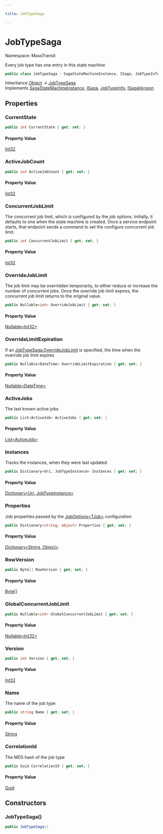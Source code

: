 ```yaml
---

title: JobTypeSaga

---
```


# JobTypeSaga

Namespace: MassTransit

Every job type has one entry in this state machine

```csharp
public class JobTypeSaga : SagaStateMachineInstance, ISaga, JobTypeInfo, ISagaVersion
```

Inheritance [Object](https://learn.microsoft.com/en-us/dotnet/api/system.object) → [JobTypeSaga](../masstransit/jobtypesaga)<br/>
Implements [SagaStateMachineInstance](../../masstransit-abstractions/masstransit/sagastatemachineinstance), [ISaga](../../masstransit-abstractions/masstransit/isaga), [JobTypeInfo](../masstransit/jobtypeinfo), [ISagaVersion](../../masstransit-abstractions/masstransit/isagaversion)

## Properties

### **CurrentState**

```csharp
public int CurrentState { get; set; }
```

#### Property Value

[Int32](https://learn.microsoft.com/en-us/dotnet/api/system.int32)<br/>

### **ActiveJobCount**

```csharp
public int ActiveJobCount { get; set; }
```

#### Property Value

[Int32](https://learn.microsoft.com/en-us/dotnet/api/system.int32)<br/>

### **ConcurrentJobLimit**

The concurrent job limit, which is configured by the job options. Initially, it defaults to one when the state machine
 is created. Once a service endpoint starts, that endpoint sends a command to set the configure concurrent job limit.

```csharp
public int ConcurrentJobLimit { get; set; }
```

#### Property Value

[Int32](https://learn.microsoft.com/en-us/dotnet/api/system.int32)<br/>

### **OverrideJobLimit**

The job limit may be overridden temporarily, to either reduce or increase the number of concurrent jobs. Once the
 override job limit expires, the concurrent job limit returns to the original value.

```csharp
public Nullable<int> OverrideJobLimit { get; set; }
```

#### Property Value

[Nullable\<Int32\>](https://learn.microsoft.com/en-us/dotnet/api/system.nullable-1)<br/>

### **OverrideLimitExpiration**

If an [JobTypeSaga.OverrideJobLimit](jobtypesaga#overridejoblimit) is specified, the time when the override job limit expires

```csharp
public Nullable<DateTime> OverrideLimitExpiration { get; set; }
```

#### Property Value

[Nullable\<DateTime\>](https://learn.microsoft.com/en-us/dotnet/api/system.nullable-1)<br/>

### **ActiveJobs**

The last known active jobs

```csharp
public List<ActiveJob> ActiveJobs { get; set; }
```

#### Property Value

[List\<ActiveJob\>](https://learn.microsoft.com/en-us/dotnet/api/system.collections.generic.list-1)<br/>

### **Instances**

Tracks the instances, when they were last updated

```csharp
public Dictionary<Uri, JobTypeInstance> Instances { get; set; }
```

#### Property Value

[Dictionary\<Uri, JobTypeInstance\>](https://learn.microsoft.com/en-us/dotnet/api/system.collections.generic.dictionary-2)<br/>

### **Properties**

Job properties passed by the [JobOptions\<TJob\>](../masstransit/joboptions-1) configuration

```csharp
public Dictionary<string, object> Properties { get; set; }
```

#### Property Value

[Dictionary\<String, Object\>](https://learn.microsoft.com/en-us/dotnet/api/system.collections.generic.dictionary-2)<br/>

### **RowVersion**

```csharp
public Byte[] RowVersion { get; set; }
```

#### Property Value

[Byte[]](https://learn.microsoft.com/en-us/dotnet/api/system.byte)<br/>

### **GlobalConcurrentJobLimit**

```csharp
public Nullable<int> GlobalConcurrentJobLimit { get; set; }
```

#### Property Value

[Nullable\<Int32\>](https://learn.microsoft.com/en-us/dotnet/api/system.nullable-1)<br/>

### **Version**

```csharp
public int Version { get; set; }
```

#### Property Value

[Int32](https://learn.microsoft.com/en-us/dotnet/api/system.int32)<br/>

### **Name**

The name of the job type

```csharp
public string Name { get; set; }
```

#### Property Value

[String](https://learn.microsoft.com/en-us/dotnet/api/system.string)<br/>

### **CorrelationId**

The MD5 hash of the job type

```csharp
public Guid CorrelationId { get; set; }
```

#### Property Value

[Guid](https://learn.microsoft.com/en-us/dotnet/api/system.guid)<br/>

## Constructors

### **JobTypeSaga()**

```csharp
public JobTypeSaga()
```
